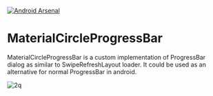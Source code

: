 [![Android Arsenal](https://img.shields.io/badge/Android%20Arsenal-MaterialCircleProgressBar-brightgreen.svg?style=flat)](http://android-arsenal.com/details/1/1977)

# MaterialCircleProgressBar

MaterialCircleProgressBar is a custom implementation of ProgressBar dialog as similar to SwipeRefreshLayout loader. It could be used as an alternative for normal ProgressBar in android.

![2q](https://cloud.githubusercontent.com/assets/11768239/8147590/109e02a2-1290-11e5-930b-d46057318439.jpg)
